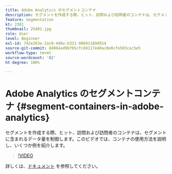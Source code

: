 ```yaml
---
title: Adobe Analytics のセグメントコンテナ
description: セグメントを作成する際、ヒット、訪問および訪問者のコンテナは、セグメントに含まれるデータ量を制御します。このビデオでは、コンテナの使用方法を説明し、いくつか例を紹介します。
feature: Segmentation
kt: 2301
thumbnail: 25401.jpg
role: User
level: Beginner
exl-id: 742e263e-2ac0-4d6e-b321-90691189d914
source-git-commit: 84984ad9bf65cfc69117e40ac0e0cfe503cac5e5
workflow-type: tm+mt
source-wordcount: '82'
ht-degree: 100%

---
```


# Adobe Analytics のセグメントコンテナ {#segment-containers-in-adobe-analytics}

セグメントを作成する際、ヒット、訪問および訪問者のコンテナは、セグメントに含まれるデータ量を制御します。このビデオでは、コンテナの使用方法を説明し、いくつか例を紹介します。

>[!VIDEO](https://video.tv.adobe.com/v/25401/?quality=12&learn=on)

詳しくは、[ドキュメント](https://experienceleague.adobe.com/docs/analytics/components/segmentation/seg-overview.html?lang=ja) を参照してください。
